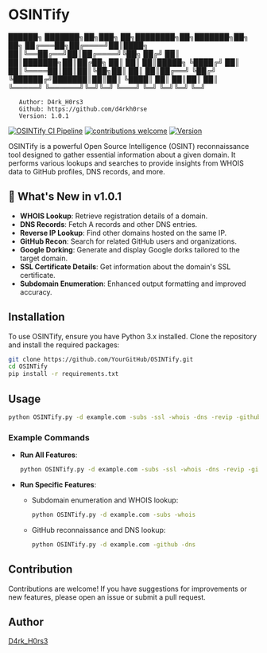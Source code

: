 # OSINTify

 ██████╗ ███████╗██╗███╗   ██╗████████╗██╗███████╗██╗   ██╗
██╔═══██╗██╔════╝██║████╗  ██║╚══██╔══╝██║██╔════╝╚██╗ ██╔╝
██║   ██║███████╗██║██╔██╗ ██║   ██║   ██║█████╗   ╚████╔╝ 
██║   ██║╚════██║██║██║╚██╗██║   ██║   ██║██╔══╝    ╚██╔╝  
╚██████╔╝███████║██║██║ ╚████║   ██║   ██║██║        ██║   
 ╚═════╝ ╚══════╝╚═╝╚═╝  ╚═══╝   ╚═╝   ╚═╝╚═╝        ╚═╝   
       
       Author: D4rk_H0rs3
       Github: https://github.com/d4rkh0rse
       Version: 1.0.1       

[![OSINTify CI Pipeline](https://github.com/d4rkh0rse/OSINTify/actions/workflows/ci.yml/badge.svg)](https://github.com/d4rkh0rse/OSINTify/actions/workflows/ci.yml)
[![contributions welcome](https://img.shields.io/badge/contributions-welcome-brightgreen.svg?style=flat)](https://github.com/d4rkh0rse/OSINTify/issues)
[![Version](https://img.shields.io/badge/version-1.0.1-blue)](https://github.com/d4rkh0rse/OSINTify/releases)



OSINTify is a powerful Open Source Intelligence (OSINT) reconnaissance tool designed to gather essential information about a given domain. It performs various lookups and searches to provide insights from WHOIS data to GitHub profiles, DNS records, and more.

## 🚀 What's New in v1.0.1

- **WHOIS Lookup**: Retrieve registration details of a domain.
- **DNS Records**: Fetch A records and other DNS entries.
- **Reverse IP Lookup**: Find other domains hosted on the same IP.
- **GitHub Recon**: Search for related GitHub users and organizations.
- **Google Dorking**: Generate and display Google dorks tailored to the target domain.
- **SSL Certificate Details**: Get information about the domain's SSL certificate.
- **Subdomain Enumeration**: Enhanced output formatting and improved accuracy.

## Installation

To use OSINTify, ensure you have Python 3.x installed. Clone the repository and install the required packages:

```bash
git clone https://github.com/YourGitHub/OSINTify.git
cd OSINTify
pip install -r requirements.txt
```
## Usage
```bash
python OSINTify.py -d example.com -subs -ssl -whois -dns -revip -github -dorks
```
### Example Commands

- **Run All Features**:
    ```bash
    python OSINTify.py -d example.com -subs -ssl -whois -dns -revip -github -dorks
    ```

- **Run Specific Features**:
    - Subdomain enumeration and WHOIS lookup:
        ```bash
        python OSINTify.py -d example.com -subs -whois
        ```

    - GitHub reconnaissance and DNS lookup:
        ```bash
        python OSINTify.py -d example.com -github -dns
        ```

## Contribution
Contributions are welcome! If you have suggestions for improvements or new features, please open an issue or submit a pull request.

## Author
[D4rk_H0rs3](https://github.com/d4rkh0rse)
